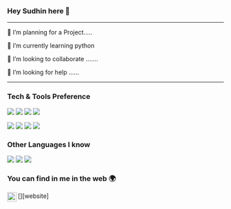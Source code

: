 ### Hey Sudhin here 👋

---

 
 🔭 I’m planning for a Project.....
 
 🌱 I’m currently learning python
 
 👯 I’m looking to collaborate .......
 
 🤔 I’m looking for help ......
 

---


### Tech & Tools Preference

<img src = "https://img.shields.io/badge/-HTML5-E34F26?style=flat&logo=html5&logoColor=white"> <img src = "https://img.shields.io/badge/-CSS3-1572B6?style=flat&logo=css3&logoColor=white">
<img src="https://img.shields.io/badge/-Bootstrap-563D7C?style=flat&logo=bootstrap&logoColor=white">
<img src="https://img.shields.io/badge/-JavaScript-eed718?style=flat&logo=javascript&logoColor=ffffff">


<img src="https://img.shields.io/badge/-MongoDB-4DB33D?style=flat&logo=mongodb&logoColor=FFFFFF">

<img src="https://img.shields.io/badge/-MySQL-F29111?style=flat&logo=mysql&logoColor=FFFFFF">

<img src="https://img.shields.io/badge/-Node.js-3C873A?style=flat&logo=Node.js&logoColor=white">

<img src="http://img.shields.io/badge/-Heroku-430098?style=flat&logo=heroku&logoColor=white">

### Other Languages I know
<img src="http://img.shields.io/badge/-Java-F89820?style=flat&logo=java&logoColor=white"> <img src="https://img.shields.io/badge/-C%20&%20C++-659ad2?style=flat&logo=c%2B%2B&logoColor=ffffff"> <img src="https://img.shields.io/badge/-Python-black?style=flat&logo=python&logoColor=white"> 



### You can find in me in the web 🌍
[<img align="left" alt="Sudhinjyothis" width="22px" src="https://sudhinjyothis.netlify.app/" />][website]

<br/>


